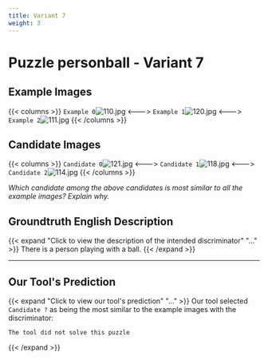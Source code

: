 ```yaml
---
title: Variant 7
weight: 3
---
```


# Puzzle personball - Variant 7

## Example Images
{{< columns >}}
`Example 0`![110.jpg](/natscene_data/images/110.jpg)
<--->
`Example 1`![120.jpg](/natscene_data/images/120.jpg)
<--->
`Example 2`![111.jpg](/natscene_data/images/111.jpg)
{{< /columns >}}

## Candidate Images
{{< columns >}}
`Candidate 0`![121.jpg](/natscene_data/images/121.jpg)
<--->
`Candidate 1`![118.jpg](/natscene_data/images/118.jpg)
<--->
`Candidate 2`![114.jpg](/natscene_data/images/114.jpg)
{{< /columns >}}

*Which candidate among the above candidates is most similar to all the example images? Explain why.*

## Groundtruth English Description

{{< expand "Click to view the description of the intended discriminator" "..." >}}
There is a person playing with a ball.
{{< /expand >}}

---



## Our Tool's Prediction

{{< expand "Click to view our tool's prediction" "..." >}}
Our tool selected `Candidate ?` as being the most similar to the example images with the discriminator:
```plaintext
The tool did not solve this puzzle
```
{{< /expand >}}
